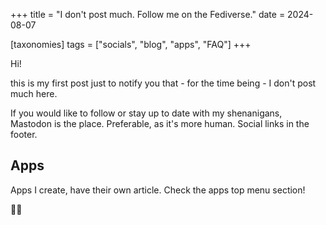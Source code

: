 +++
title = "I don't post much. Follow me on the Fediverse."
date = 2024-08-07

[taxonomies]
tags = ["socials", "blog", "apps", "FAQ"]
+++

Hi!

this is my first post just to notify you that - for the time being - I don't
post much here.

If you would like to follow or stay up to date with my shenanigans, Mastodon is
the place. Preferable, as it's more human. Social links in the footer.

## Apps

Apps I create, have their own article. Check the apps top menu section!

🍻🚌
